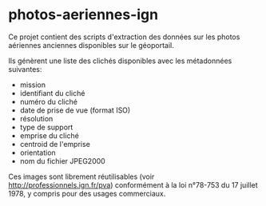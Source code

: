 # photos-aeriennes-ign

Ce projet contient des scripts d'extraction des données sur les photos aériennes anciennes disponibles sur le géoportail.

Ils génèrent une liste des clichés disponibles avec les métadonnées suivantes:
- mission
- identifiant du cliché
- numéro du cliché
- date de prise de vue (format ISO)
- résolution
- type de support
- emprise du cliché
- centroid de l'emprise
- orientation
- nom du fichier JPEG2000

Ces images sont librement réutilisables (voir http://professionnels.ign.fr/pva) conformément à la loi n°78-753 du 17 juillet 1978, y compris pour des usages commerciaux.

